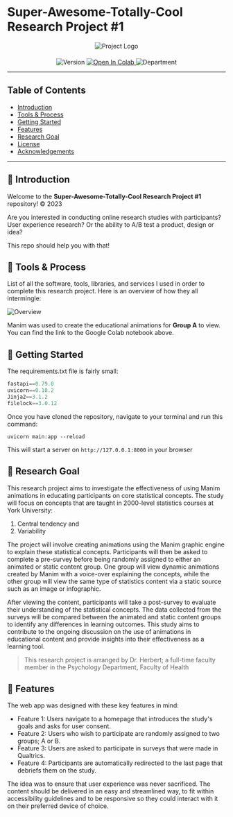 # Super-Awesome-Totally-Cool Research Project #1

<div align="center" style="margin-bottom: 20px;">
  <img src="https://manimresearchstudy.onrender.com/assets/img/Github%20Logo.png" alt="Project Logo">
</div>

<div align="center">
  <img src="https://img.shields.io/badge/version-0.8.2-green" alt="Version">
  <a href="https://colab.research.google.com/drive/1cq88wa9YAMwSbDkBDCzqMuhMvcGvpMEa?usp=sharing">
    <img src="https://colab.research.google.com/assets/colab-badge.svg" alt="Open In Colab">
  </a>
  <img src="https://img.shields.io/badge/York_University_Department_of_Psychology-red" alt="Department">
</div>

--- 
## Table of Contents
- [Introduction](#introduction)
- [Tools & Process](#tools--process)
- [Getting Started](#getting-started)
- [Features](#features)
- [Research Goal](#research-goal)
- [License](#license)
- [Acknowledgements](#acknowledgements)
---

## 🐨 Introduction

Welcome to the **Super-Awesome-Totally-Cool Research Project #1** repository!  &copy; 2023 
 
Are you interested in conducting online research studies with participants? User experience research? Or the ability to A/B test a product, design or idea?

This repo should help you with that!

## 🐨 Tools & Process

List of all the software, tools, libraries, and services I used in order to complete this research project. Here is an overview of how they all intermingle:

![Overview](https://manimresearchstudy.onrender.com/assets/img/diagram.png)

Manim was used to create the educational animations for **Group A** to view. You can find the link to the Google Colab notebook above.

## 🐨 Getting Started

The requirements.txt file is fairly small:

```py
fastapi==0.79.0
uvicorn==0.18.2
Jinja2==3.1.2
filelock==3.0.12
```

Once you have cloned the repository, navigate to your terminal and run this command:

```shell
uvicorn main:app --reload
```

This will start a server on `http://127.0.0.1:8000` in your browser

## 🐨 Research Goal

This research project aims to investigate the effectiveness of using Manim animations in educating participants on core statistical concepts. The study will focus on concepts that are taught in 2000-level statistics courses at York University: 
1. Central tendency
and
2. Variability

The project will involve creating animations using the Manim graphic engine to explain these statistical concepts. Participants will then be asked to complete a pre-survey before being randomly assigned to either an animated or static content group. One group will view dynamic animations created by Manim with a voice-over explaining the concepts, while the other group will view the same type of statistics content via a static source such as an image or infographic.

After viewing the content, participants will take a post-survey to evaluate their understanding of the statistical concepts. The data collected from the surveys will be compared between the animated and static content groups to identify any differences in learning outcomes. This study aims to contribute to the ongoing discussion on the use of animations in educational content and provide insights into their effectiveness as a learning tool.

> This research project is arranged by Dr. Herbert; a full-time faculty member in the Psychology Department, Faculty of Health

## 🐨 Features

The web app was designed with these key features in mind:

- Feature 1: Users navigate to a homepage that introduces the study's goals and asks for user consent.
- Feature 2: Users who wish to participate are randomly assigned to two groups; A or B.
- Feature 3: Users are asked to participate in surveys that were made in Qualtrics.
- Feature 4: Participants are automatically redirected to the last page that debriefs them on the study.

The idea was to ensure that user experience was never sacrificed. The content should be delivered in an easy and streamlined way, to fit within accessibility guidelines and to be responsive so they could interact with it on their preferred device of choice.




